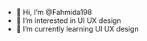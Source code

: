 - 👋 Hi, I’m @Fahmida198
- 👀 I’m interested in UI UX design
- 🌱 I’m currently learning UI UX design

<!---
Fahmida198/Fahmida198 is a ✨ special ✨ repository because its `README.md` (this file) appears on your GitHub profile.
You can click the Preview link to take a look at your changes.
--->
